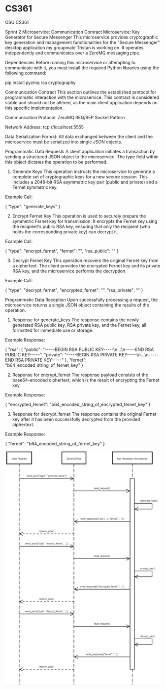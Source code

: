 # CS361
OSU CS361

Sprint 2 Microservice: Communication Contract
Microservice: Key Generator for Secure Messenger
This microservice provides cryptographic key generation and management functionalities for the "Secure Messenger" desktop application my groupmate Tristan is working on. It operates independently and communicates over a ZeroMQ messaging pipe.

Dependencies
Before running this microservice or attempting to communicate with it, you must install the required Python libraries using the following command:

pip install pyzmq rsa cryptography

Communication Contract
This section outlines the established protocol for programmatic interaction with the microservice. This contract is considered stable and should not be altered, as the main client application depends on this specific implementation.

Communication Protocol: ZeroMQ REQ/REP Socket Pattern

Network Address: tcp://localhost:5555

Data Serialization Format: All data exchanged between the client and the microservice must be serialized into single JSON objects.

Programmatic Data Requests
A client application initiates a transaction by sending a structured JSON object to the microservice. The type field within this object dictates the operation to be performed.

1. Generate Keys
This operation instructs the microservice to generate a complete set of cryptographic keys for a new secure session. This includes a 2048-bit RSA asymmetric key pair (public and private) and a Fernet symmetric key.

Example Call:

{
  "type": "generate_keys"
}

2. Encrypt Fernet Key
This operation is used to securely prepare the symmetric Fernet key for transmission. It encrypts the Fernet key using the recipient's public RSA key, ensuring that only the recipient (who holds the corresponding private key) can decrypt it.

Example Call:

{
  "type": "encrypt_fernet",
  "fernet": "<base64-encoded Fernet key>",
  "rsa_public": "<PEM-encoded RSA public key>"
}

3. Decrypt Fernet Key
This operation recovers the original Fernet key from a ciphertext. The client provides the encrypted Fernet key and its private RSA key, and the microservice performs the decryption.

Example Call:

{
  "type": "decrypt_fernet",
  "encrypted_fernet": "<base64-encoded ciphertext>",
  "rsa_private": "<PEM-encoded RSA private key>"
}

Programmatic Data Reception
Upon successfully processing a request, the microservice returns a single JSON object containing the results of the operation.

1. Response for generate_keys
The response contains the newly generated RSA public key, RSA private key, and the Fernet key, all formatted for immediate use or storage.

Example Response:

{
  "rsa": {
    "public": "-----BEGIN RSA PUBLIC KEY-----\n...\n-----END RSA PUBLIC KEY-----",
    "private": "-----BEGIN RSA PRIVATE KEY-----\n...\n-----END RSA PRIVATE KEY-----"
  },
  "fernet": "b64_encoded_string_of_fernet_key"
}

2. Response for encrypt_fernet
The response payload consists of the base64-encoded ciphertext, which is the result of encrypting the Fernet key.

Example Response:

{
  "encrypted_fernet": "b64_encoded_string_of_encrypted_fernet_key"
}

3. Response for decrypt_fernet
The response contains the original Fernet key after it has been successfully decrypted from the provided ciphertext.

Example Response:

{
  "fernet": "b64_encoded_string_of_fernet_key"
}


![UML Sequence Diagram](1Capture.png)
